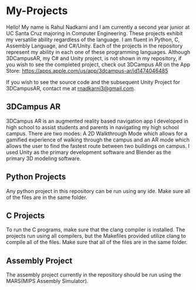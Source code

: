 # My-Projects 

Hello! My name is Rahul Nadkarni and I am currently a second year junior at UC Santa Cruz majoring in Computer Engineering. These projects exhibit my versatilie ability regardless of the language. I am fluent in Python, C, Assembly Language, and C#/Unity. Each of the projects in the repository represent my ability in each one of these programming languages. Although 3DCampusAR, my C# and Unity project, is not shown in my repository, if you wish to see the completed project, check out 3DCampus AR on the App Store:
https://apps.apple.com/us/app/3dcampus-ar/id1474046485 

If you wish to see the source code and the subsequent Unity Project for 3DCampusAR, contact me at rnadkarni3@gmail.com.   

3DCampus AR
----------
3DCampus AR is an augmented reality based navigation app I developed in high school to assist students and parents in navigating my high school campus. There are two modes: A 2D Walkthrough Mode which allows for a gamified experience of walking through the campus and an AR mode which allows the user to find the fastest route between two buildings on campus. I used Unity as the primary development software and Blender as the primary 3D modeling software. 

Python Projects
------------
Any python project in this repository can be run using any ide. Make sure all of the files are in the same folder. 

C Projects
------------
To run the C programs, make sure that the clang compiler is installed. The projects run using all compilers, but the Makefiles provided utilize clang to compile all of the files. Make sure that all of the files are in the same folder. 

Assembly Project
-----------
The assembly project currently in the repository should be run using the MARS(MIPS Assembly Simulator).
